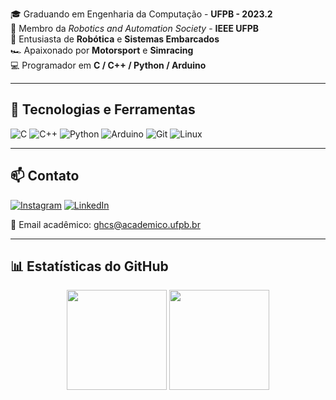 🎓 Graduando em Engenharia da Computação - **UFPB - 2023.2**  
🤖 Membro da *Robotics and Automation Society* - **IEEE UFPB**  
📡 Entusiasta de **Robótica** e **Sistemas Embarcados**  
🏎️ Apaixonado por **Motorsport** e **Simracing**  
💻 Programador em **C / C++ / Python / Arduino**

---

## 🚀 Tecnologias e Ferramentas

![C](https://img.shields.io/badge/-C-333333?style=flat&logo=c)
![C++](https://img.shields.io/badge/-C++-00599C?style=flat&logo=c%2B%2B)
![Python](https://img.shields.io/badge/-Python-3776AB?style=flat&logo=python&logoColor=white)
![Arduino](https://img.shields.io/badge/-Arduino-00979D?style=flat&logo=arduino&logoColor=white)
![Git](https://img.shields.io/badge/-Git-F05032?style=flat&logo=git&logoColor=white)
![Linux](https://img.shields.io/badge/-Linux-FCC624?style=flat&logo=linux&logoColor=black)

---

## 📫 Contato

[![Instagram](https://img.shields.io/badge/Instagram-E4405F?style=for-the-badge&logo=instagram&logoColor=white)](https://www.instagram.com/gabrssousa/)
[![LinkedIn](https://img.shields.io/badge/LinkedIn-0A66C2?style=for-the-badge&logo=linkedin&logoColor=white)](https://www.linkedin.com/in/gabriel-henrique-cavalcante-de-sousa-13aba81b3)

📧 Email acadêmico: ghcs@academico.ufpb.br

---

## 📊 Estatísticas do GitHub

<p align="center">
  <img height="160em" src="https://github-readme-stats.vercel.app/api?username=gabhsousa&show_icons=true&theme=tokyonight" />
  <img height="160em" src="https://github-readme-stats.vercel.app/api/top-langs/?username=gabhsousa&layout=compact&langs_count=4&theme=tokyonight" />
</p>

